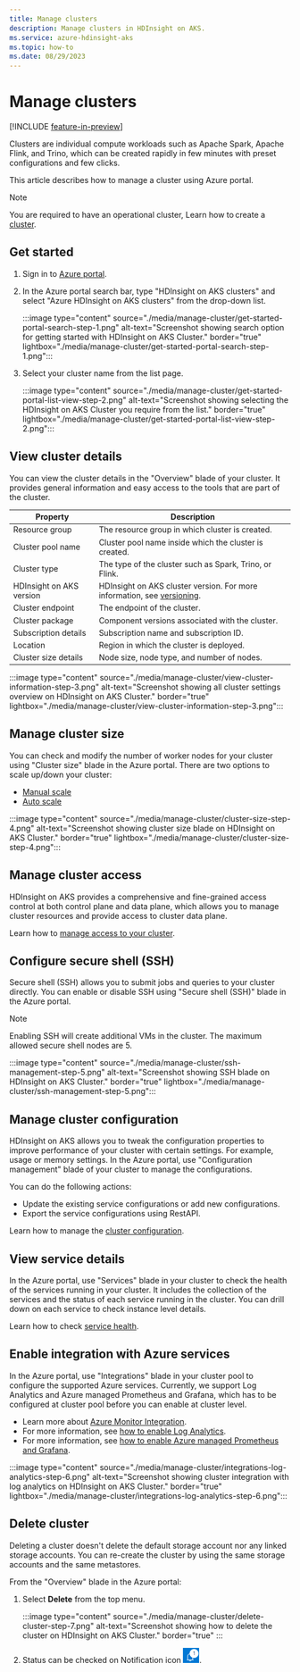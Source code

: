 ```yaml
---
title: Manage clusters
description: Manage clusters in HDInsight on AKS.
ms.service: azure-hdinsight-aks
ms.topic: how-to
ms.date: 08/29/2023
---
```


# Manage clusters

[!INCLUDE [feature-in-preview](includes/feature-in-preview.md)]

Clusters are individual compute workloads such as Apache Spark, Apache Flink, and Trino, which can be created rapidly in few minutes with preset configurations and few clicks.

This article describes how to manage a cluster using Azure portal. 
 
> [!NOTE]
> You are required to have an operational cluster, Learn how to create a [cluster](./quickstart-create-cluster.md).

## Get started

1. Sign in to [Azure portal](https://portal.azure.com).
  
1. In the Azure portal search bar, type "HDInsight on AKS clusters" and select "Azure HDInsight on AKS clusters" from the drop-down list.
  
   :::image type="content" source="./media/manage-cluster/get-started-portal-search-step-1.png" alt-text="Screenshot showing search option for getting started with HDInsight on AKS Cluster." border="true" lightbox="./media/manage-cluster/get-started-portal-search-step-1.png":::
  
1. Select your cluster name from the list page.
  
   :::image type="content" source="./media/manage-cluster/get-started-portal-list-view-step-2.png" alt-text="Screenshot showing selecting the HDInsight on AKS Cluster you require from the list." border="true" lightbox="./media/manage-cluster/get-started-portal-list-view-step-2.png":::

## View cluster details

You can view the cluster details in the "Overview" blade of your cluster. It provides general information and easy access to the tools that are part of the cluster.

|Property|Description|
|-|-|
|Resource group| The resource group in which cluster is created.|
|Cluster pool name| Cluster pool name inside which the cluster is created.|
|Cluster type| The type of the cluster such as Spark, Trino, or Flink.|
|HDInsight on AKS version| HDInsight on AKS cluster version. For more information, see [versioning](./versions.md).|
|Cluster endpoint| The endpoint of the cluster.|
|Cluster package| Component versions associated with the cluster.|
|Subscription details| Subscription name and subscription ID.|
|Location| Region in which the cluster is deployed.|
|Cluster size details| Node size, node type, and number of nodes.|

:::image type="content" source="./media/manage-cluster/view-cluster-information-step-3.png" alt-text="Screenshot showing all cluster settings overview on HDInsight on AKS Cluster." border="true" lightbox="./media/manage-cluster/view-cluster-information-step-3.png":::

## Manage cluster size 

You can check and modify the number of worker nodes for your cluster using "Cluster size" blade in the Azure portal. There are two options to scale up/down your cluster:

* [Manual scale](./manual-scale.md)
* [Auto scale](./hdinsight-on-aks-autoscale-clusters.md)

:::image type="content" source="./media/manage-cluster/cluster-size-step-4.png" alt-text="Screenshot showing cluster size blade on HDInsight on AKS Cluster." border="true" lightbox="./media/manage-cluster/cluster-size-step-4.png":::

## Manage cluster access 

HDInsight on AKS provides a comprehensive and fine-grained access control at both control plane and data plane, which allows you to manage cluster resources and provide access to cluster data plane.

Learn how to [manage access to your cluster](./hdinsight-on-aks-manage-authorization-profile.md).

## Configure secure shell (SSH)

Secure shell (SSH) allows you to submit jobs and queries to your cluster directly. You can enable or disable SSH using "Secure shell (SSH)" blade in the Azure portal.
 
>[!NOTE]
>Enabling SSH will create additional VMs in the cluster. The maximum allowed secure shell nodes are 5.

:::image type="content" source="./media/manage-cluster/ssh-management-step-5.png" alt-text="Screenshot showing SSH blade on HDInsight on AKS Cluster." border="true" lightbox="./media/manage-cluster/ssh-management-step-5.png":::

## Manage cluster configuration

HDInsight on AKS allows you to tweak the configuration properties to improve performance of your cluster with certain settings. For example, usage or memory settings.
In the Azure portal, use "Configuration management" blade of your cluster to manage the configurations.

You can do the following actions:

* Update the existing service configurations or add new configurations.
* Export the service configurations using RestAPI. 

Learn how to manage the [cluster configuration](./service-configuration.md).

## View service details 

In the Azure portal, use "Services" blade in your cluster to check the health of the services running in your cluster. It includes the collection of the services and the status of each service running in the cluster. You can drill down on each service to check instance level details.

Learn how to check [service health](./service-health.md).

## Enable integration with Azure services 

In the Azure portal, use "Integrations" blade in your cluster pool to configure the supported Azure services. Currently, we support Log Analytics and Azure managed Prometheus and Grafana, which has to be configured at cluster pool before you can enable at cluster level.

* Learn more about [Azure Monitor Integration](./how-to-azure-monitor-integration.md).
* For more information, see [how to enable Log Analytics](./how-to-azure-monitor-integration.md).
* For more information, see [how to enable Azure managed Prometheus and Grafana](./monitor-with-prometheus-grafana.md).

:::image type="content" source="./media/manage-cluster/integrations-log-analytics-step-6.png" alt-text="Screenshot showing cluster integration with log analytics on HDInsight on AKS Cluster." border="true" lightbox="./media/manage-cluster/integrations-log-analytics-step-6.png":::

## Delete cluster 

Deleting a cluster doesn't delete the default storage account nor any linked storage accounts. You can re-create the cluster by using the same storage accounts and the same metastores. 

From the "Overview" blade in the Azure portal:

1. Select **Delete** from the top menu.

    :::image type="content" source="./media/manage-cluster/delete-cluster-step-7.png" alt-text="Screenshot showing how to delete the cluster on HDInsight on AKS Cluster." border="true" :::
1. Status can be checked on Notification icon ![Screenshot showing the Notifications icon in the Azure portal.](./media/manage-cluster/notifications.png).
